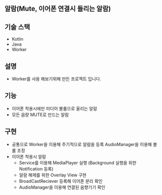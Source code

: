 ## 알람(Mute, 이어폰 연결시 들리는 알람)

## 기술 스택
 - Kotlin 
 - Java 
 - Worker

## 설명
 - Worker를 사용 해보기위해 만든 프로젝트 입니다.

## 기능
- 이어폰 착용시에만 미디어 볼륨으로 울리는 알람
- 모든 음량 MUTE로 만드는 알람

## 구현
- 공통으로 Worker을 이용해 주기적으로 알람을 등록 AudioManager을 이용해 볼륨 조정
- 이어폰 착용시 알람
  - Service를 이용해 MediaPlayer 실행 (Background 실행을 위한 Notification 등록)
  - 알람 해제를 위한 Overlay View 구현
  - BroadCastReciever 등록해 이어폰 분리 확인
  - AudioManager을 이용해 연결된 음향기기 확인
